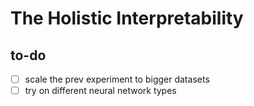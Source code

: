 # The Holistic Interpretability




## to-do
- [ ] scale the prev experiment to bigger datasets
- [ ] try on different neural network types

